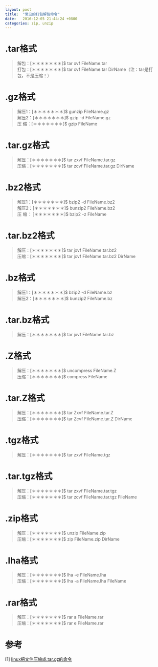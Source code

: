```yaml
---
layout: post
title:  "常见的打包解包命令"
date:   2016-12-05 21:44:24 +0800
categories: zip, unzip
---
```

# .tar格式   
> 解包：[＊＊＊＊＊＊＊]$ tar xvf FileName.tar    
> 打包：[＊＊＊＊＊＊＊]$ tar cvf FileName.tar DirName（注：tar是打包，不是压缩！）    

# .gz格式     
> 解压1：[＊＊＊＊＊＊＊]$ gunzip FileName.gz   
> 解压2：[＊＊＊＊＊＊＊]$ gzip -d FileName.gz    
> 压 缩：[＊＊＊＊＊＊＊]$ gzip FileName      

# .tar.gz格式    
> 解压：[＊＊＊＊＊＊＊]$ tar zxvf FileName.tar.gz    
> 压缩：[＊＊＊＊＊＊＊]$ tar zcvf FileName.tar.gz DirName     

# .bz2格式     
> 解压1：[＊＊＊＊＊＊＊]$ bzip2 -d FileName.bz2     
> 解压2：[＊＊＊＊＊＊＊]$ bunzip2 FileName.bz2    
> 压 缩： [＊＊＊＊＊＊＊]$ bzip2 -z FileName      

# .tar.bz2格式     
> 解压：[＊＊＊＊＊＊＊]$ tar jxvf FileName.tar.bz2    
> 压缩：[＊＊＊＊＊＊＊]$ tar jcvf FileName.tar.bz2 DirName    

# .bz格式    
> 解压1：[＊＊＊＊＊＊＊]$ bzip2 -d FileName.bz    
> 解压2：[＊＊＊＊＊＊＊]$ bunzip2 FileName.bz    

# .tar.bz格式    
> 解压：[＊＊＊＊＊＊＊]$ tar jxvf FileName.tar.bz   

# .Z格式    
> 解压：[＊＊＊＊＊＊＊]$ uncompress FileName.Z    
> 压缩：[＊＊＊＊＊＊＊]$ compress FileName    

# .tar.Z格式    
> 解压：[＊＊＊＊＊＊＊]$ tar Zxvf FileName.tar.Z   
> 压缩：[＊＊＊＊＊＊＊]$ tar Zcvf FileName.tar.Z DirName    

# .tgz格式   
> 解压：[＊＊＊＊＊＊＊]$ tar zxvf FileName.tgz    

# .tar.tgz格式   
> 解压：[＊＊＊＊＊＊＊]$ tar zxvf FileName.tar.tgz   
> 压缩：[＊＊＊＊＊＊＊]$ tar zcvf FileName.tar.tgz FileName    

# .zip格式    
> 解压：[＊＊＊＊＊＊＊]$ unzip FileName.zip   
> 压缩：[＊＊＊＊＊＊＊]$ zip FileName.zip DirName   

# .lha格式   
> 解压：[＊＊＊＊＊＊＊]$ lha -e FileName.lha    
> 压缩：[＊＊＊＊＊＊＊]$ lha -a FileName.lha FileName     

# .rar格式   
> 解压：[＊＊＊＊＊＊＊]$ rar a FileName.rar   
> 压缩：[＊＊＊＊＊＊＊]$ rar e FileName.rar    

# 参考   
[1] [linux把文件压缩成.tar.gz的命令](https://zhidao.baidu.com/question/72708657.html)     

